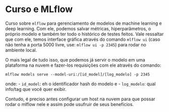 # Curso e MLflow

Curso sobre `mlflow` para gerenciamento de modelos de machine learning e deep learning. Com ele, podemos salvar métricas, hiperparâmetros, o próprio modelo e também ter todo o histórico de testes feitos. Vale ressaltar que com ele, temos interface gráfica através do comando `mlflow ui` (caso não tenha a porta 5000 livre, use: `mlflow ui -p 2345`) para rodar no ambiente local.
	
O mais legal de tudo isso, que podemos já servir o modelo em uma plataforma na nuvem e fazer-los requisições com ele através do comando:
	
	mlflow models serve --model-uri:/[id_model]/[log_modelo] -p 2345
			
onde:
	- `id_model`: eh o identificador hash do modelo e
	- `log_modelo`: qual info/tag que você quer exibir.
	
Contudo, é preciso antes configurar um host na nuvem para que possar rodar o mlflow nele e assim pode usufruir de seus benefícios.
